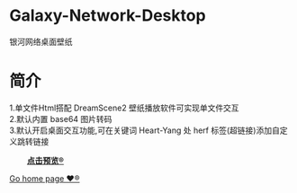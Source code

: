 # Galaxy-Network-Desktop
银河网络桌面壁纸
# 简介
1.单文件Html搭配 DreamScene2 壁纸播放软件可实现单文件交互  
2.默认内置 base64 图片转码  
3.默认开启桌面交互功能,可在关键词 Heart-Yang 处 herf 标签(超链接)添加自定义跳转链接
<p><strong>&emsp;&emsp; <a href="https://heartyang520.github.io/Galaxy-Network-Desktop/"> 点击预览® </a> </strong>
<p> <a href="https://github.com/heartyang520">  Go home page ❤️® </a> </p>
